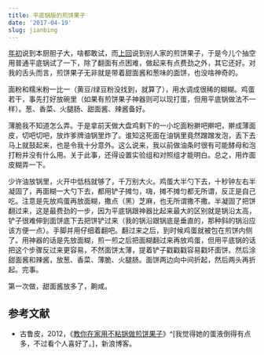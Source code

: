 ```yaml
---
title: 平底锅版的煎饼果子
date: '2017-04-19'
slug: jianbing
---
```


[年初](/cn/2017/01/blog/)说到本厨胆子大，啥都敢试，而[上回](/cn/2017/04/you-tiao/)说到别人家的煎饼果子，于是今儿个抽空用普通平底锅试了一下，除了翻面有点困难，做起来有点费劲之外，其它还好。对我的舌头而言，煎饼果子无非就是带着甜面酱和葱味的面饼，也没啥神奇的。

面粉和糯米粉一比一（黄豆/绿豆粉没找到，就算了），用水调成很稀的糊糊。鸡蛋若干，事先打好放碗里（如果有煎饼果子神器则可以现打蛋，但用平底锅做法不一样）。葱、香菜、火腿肠、甜面酱、辣酱备好。

薄脆我不知道怎么弄。于是拿前天做大盘鸡剩下的一小坨面粉擀吧擀吧，擀成薄面皮，切吧切吧，放炸爹牌油锅里炸了。谁知这死面在油锅里竟然蹭蹭发泡，丢下去马上就鼓起来，也是令我十分意外。这么说来，我以前做油条时很有可能酵母和泡打粉并没有什么用。关于此事，还得设置实验组和对照组才能明白。总之，用炸面皮糊弄一下。

少许油放锅里，火开中低档就够了，千万别大火。鸡蛋大半勺下去，十秒钟左右半凝固了，再面糊一大勺下去，都用铲子摊匀，嗨，摊不摊匀都无所谓，反正是自己吃。注意是先放鸡蛋再放面糊，撒点（黑）芝麻，也无所谓撒不撒。半凝固了把饼翻过来，这是最费劲的一步，因为平底锅跟神器比起来最大的区别就是锅沿太高，铲子很难伸到面饼底下去把饼铲过来（我的锅沿跟锅底是垂直的，那种斜的锅沿应该方便一点）。手脚并用仔细着翻吧。翻过来之后，到时候鸡蛋就被包在煎饼内侧了。用神器的话是先放面糊，煎一煎之后把面糊翻过来再放鸡蛋，但用平底锅的话把这个步骤反过来更容易，不然面饼太薄，提着铲子戳戳戳容易戳坏面饼。然后涂甜面酱和辣酱，放葱、香菜、薄脆、火腿肠。面饼两边向中间折起，然后两头再折起。完事。

第一次做，甜面酱放多了，齁咸。

## 参考文献

- 古鲁皮，2012，《[教你在家用不粘锅做煎饼果子](http://blog.sina.com.cn/s/blog_812e279901010ywe.html)》^[我觉得她的蛋液倒得有点多，不过看个人喜好了。]，新浪博客。
